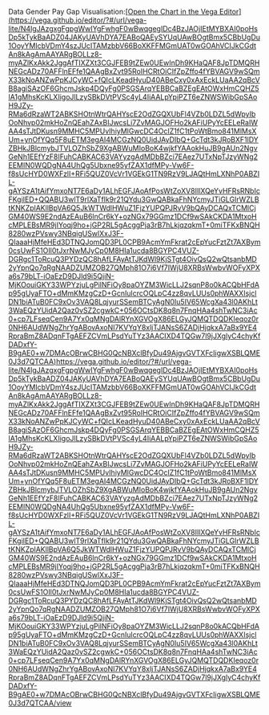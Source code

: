 Data Gender Pay Gap Visualisation:[[Open the Chart in the Vega Editor] (https://vega.github.io/editor/?#/url/vega-lite/N4IgJAzgxgFgpgWwIYgFwhgF0wBwqgegIDc4BzJAOjIEtMYBXAI0poHsDp5kTykBaADZ04JAKyUAVhDYA7EABoQAEySYUqUAwBOgtBmx5CBbUgDu1OoyYMIcbVDmY4szJUcITAMzbbV66BoXKFFMGmUAT0wGOAhVCIJkCGdtAn8kAgAmAAYARgBOLLz8-myAZlKxAkk2JggAfTIXZXt3CGJFEB9tZEw0UEwInDh9KHaQAF8JpTDMQRHNEGcADz70AFFlnEFfe1QAAgBxZvt95RoIHCRtOiCIfZpZffo4fYBVAGV9wSQmX33kNoANZwPpKJCyWC+fQIcLKeadHyuD40ABeCxy0xAxEckLUaAA2qBcVB8agiSAzOF6GhcmJskp4DQyFg0PSGSArqYEBBCaBZEgEAtOWxHmCQHZ5lA1gMhsKcKLXIigoJlLzySBkDVtPVSc4yL4IiAALpYpiPZT6eZNWSWibGpSAoH9JZy-RMa6dRzaWT2ABKSHOtnWtrQAHYscE2OdZGQXUbFl4VZb0LDZL5dWpyIbOoNhvp02mkHoZnQEahZAxBIJwcsLi7ZvMAGJOFHo2kAFiUPyYcEELeRaIWAA4sTJtDKusn9MMHC5MPUvIhiyMlGwcDC4OcIZ1fC1tPoWtBmo841MlMsXUm+ynOfYQq5F8uETM3egAI4MCGzNQ0UidJAyDIbQ+GcTdt3kJRoBXF1lDYZBHkJBlcmybJTVLOZhSbZ9XgABWuMIoBoK4wjkfYAAokHuJB9gAUn2NgvGeNh1EEfYzF8IFuhCABKAC63VAYyzgAdMDbBZci7EAez7UTxNpTJzyWNg2EEMIN0WQDgNA4UhQg5Ubxne95yfZAX1dfMPy-Vw6F-f8sUcHYD0WXFzlI+RFi5QUZ0VcVr1VGEkG1TN9RzV9LJAQtHmLXNhP0ABZIL-gAYSzA1tAifYmxoNT7E6aDy1ALhEGFJAoAfPosWtZoXV8IIlXQeYvHFRsRNbIcFKgiIED+QQABU3wlT9rlXaTflk9r21QYdu3GwQABkaFhNYcmyJTiGLGIrWZLBtKNKZplAKllBpVA6Q5JkWTWdlHWuZ1FjzYUPQPJRvV9bQAyDCAQxTCMlCjGM40WS9E2ndAzEAuB6lnCr6kY+ozNGx79GGmz1DCf9wSAkCKDA1MtxoHcMPLEBsMR9jIYoqj9ho+jGP2RL5gAcggPja3rB7hLkjqzqkmT+0miTFKxBNQH8280wzPVswy3NBqigUSwlXxJ3F-QIaaaHjMfeHEd3DTNQJomQD3PL0CPB9AcmYmFkrat2cEpYucFztZt7AXBym0csUwFS1OIl0tJxrNwMJyCp0M8HIa1ucda8BGYPC4VUZ-DGRgc1ToRcuQ3PYDzQC8hAfLFAyAtTJKdWl9KjSTgt4OivQsQ2wQtsanbMD2yYpnQo7qRgNAADZUMZOB27QMph81O7i6Vf7IWjU8XRBsWwbvWOFyXPXa6s79bLT-iOaEzD9DJld9i5QjiN-MjKOouiGKY33WPYzjuLgPilNFiOy8paOYZM3WicLLJ2sqnP8o0kACQbHFdAp95gUyaFTO+dMmKMzgCzD+GcnIulcrcOQLpC4zz8qvLUUs0phWAXXIsjclDN1biATuB0FC9xOv3VAQ8LqjyurSSemBTCyAgN0Iu5IV65WcgXa43l0AKhLt3WaEQzYUidA2Qaz0vSZ2cgwkC+056OCtsDK8q8n7FnqHAa4shTwNC3iAc0+cp7LFseqCen9A7Yx0qMNgDAlRYnXGVOgX86ELGyJQMQTDQDKIeqoz0r0NH6AUdWNgZhrYgABovAxoNI7KVYqY8xljTJANsS6ZADjHjqkxA7aBx9YE4RpraBmZ8ADqnFTgAEFZCVmLPsdYuTYz3AACIXD4TQGw7l9jJXglyC4chyKfDADxfY-B9gAE0+w7DMAcOBrwCBHG0QcNBXclBfyDu49AjgvGVTXFcIigwXSBLQME0J3d7QTCAA)](https://vega.github.io/editor/?#/url/vega-lite/N4IgJAzgxgFgpgWwIYgFwhgF0wBwqgegIDc4BzJAOjIEtMYBXAI0poHsDp5kTykBaADZ04JAKyUAVhDYA7EABoQAEySYUqUAwBOgtBmx5CBbUgDu1OoyYMIcbVDmY4szJUcITAMzbbV66BoXKFFMGmUAT0wGOAhVCIJkCGdtAn8kAgAmAAYARgBOLLz8-myAZlKxAkk2JggAfTIXZXt3CGJFEB9tZEw0UEwInDh9KHaQAF8JpTDMQRHNEGcADz70AFFlnEFfe1QAAgBxZvt95RoIHCRtOiCIfZpZffo4fYBVAGV9wSQmX33kNoANZwPpKJCyWC+fQIcLKeadHyuD40ABeCxy0xAxEckLUaAA2qBcVB8agiSAzOF6GhcmJskp4DQyFg0PSGSArqYEBBCaBZEgEAtOWxHmCQHZ5lA1gMhsKcKLXIigoJlLzySBkDVtPVSc4yL4IiAALpYpiPZT6eZNWSWibGpSAoH9JZy-RMa6dRzaWT2ABKSHOtnWtrQAHYscE2OdZGQXUbFl4VZb0LDZL5dWpyIbOoNhvp02mkHoZnQEahZAxBIJwcsLi7ZvMAGJOFHo2kAFiUPyYcEELeRaIWAA4sTJtDKusn9MMHC5MPUvIhiyMlGwcDC4OcIZ1fC1tPoWtBmo841MlMsXUm+ynOfYQq5F8uETM3egAI4MCGzNQ0UidJAyDIbQ+GcTdt3kJRoBXF1lDYZBHkJBlcmybJTVLOZhSbZ9XgABWuMIoBoK4wjkfYAAokHuJB9gAUn2NgvGeNh1EEfYzF8IFuhCABKAC63VAYyzgAdMDbBZci7EAez7UTxNpTJzyWNg2EEMIN0WQDgNA4UhQg5Ubxne95yfZAX1dfMPy-Vw6F-f8sUcHYD0WXFzlI+RFi5QUZ0VcVr1VGEkG1TN9RzV9LJAQtHmLXNhP0ABZIL-gAYSzA1tAifYmxoNT7E6aDy1ALhEGFJAoAfPosWtZoXV8IIlXQeYvHFRsRNbIcFKgiIED+QQABU3wlT9rlXaTflk9r21QYdu3GwQABkaFhNYcmyJTiGLGIrWZLBtKNKZplAKllBpVA6Q5JkWTWdlHWuZ1FjzYUPQPJRvV9bQAyDCAQxTCMlCjGM40WS9E2ndAzEAuB6lnCr6kY+ozNGx79GGmz1DCf9wSAkCKDA1MtxoHcMPLEBsMR9jIYoqj9ho+jGP2RL5gAcggPja3rB7hLkjqzqkmT+0miTFKxBNQH8280wzPVswy3NBqigUSwlXxJ3F-QIaaaHjMfeHEd3DTNQJomQD3PL0CPB9AcmYmFkrat2cEpYucFztZt7AXBym0csUwFS1OIl0tJxrNwMJyCp0M8HIa1ucda8BGYPC4VUZ-DGRgc1ToRcuQ3PYDzQC8hAfLFAyAtTJKdWl9KjSTgt4OivQsQ2wQtsanbMD2yYpnQo7qRgNAADZUMZOB27QMph81O7i6Vf7IWjU8XRBsWwbvWOFyXPXa6s79bLT-iOaEzD9DJld9i5QjiN-MjKOouiGKY33WPYzjuLgPilNFiOy8paOYZM3WicLLJ2sqnP8o0kACQbHFdAp95gUyaFTO+dMmKMzgCzD+GcnIulcrcOQLpC4zz8qvLUUs0phWAXXIsjclDN1biATuB0FC9xOv3VAQ8LqjyurSSemBTCyAgN0Iu5IV65WcgXa43l0AKhLt3WaEQzYUidA2Qaz0vSZ2cgwkC+056OCtsDK8q8n7FnqHAa4shTwNC3iAc0+cp7LFseqCen9A7Yx0qMNgDAlRYnXGVOgX86ELGyJQMQTDQDKIeqoz0r0NH6AUdWNgZhrYgABovAxoNI7KVYqY8xljTJANsS6ZADjHjqkxA7aBx9YE4RpraBmZ8ADqnFTgAEFZCVmLPsdYuTYz3AACIXD4TQGw7l9jJXglyC4chyKfDADxfY-B9gAE0+w7DMAcOBrwCBHG0QcNBXclBfyDu49AjgvGVTXFcIigwXSBLQME0J3d7QTCAA/view)https://vega.github.io/editor/?#/url/vega-lite/N4IgJAzgxgFgpgWwIYgFwhgF0wBwqgegIDc4BzJAOjIEtMYBXAI0poHsDp5kTykBaADZ04JAKyUAVhDYA7EABoQAEySYUqUAwBOgtBmx5CBbUgDu1OoyYMIcbVDmY4szJUcITAMzbbV66BoXKFFMGmUAT0wGOAhVCIJkCGdtAn8kAgAmAAYARgBOLLz8-myAZlKxAkk2JggAfTIXZXt3CGJFEB9tZEw0UEwInDh9KHaQAF8JpTDMQRHNEGcADz70AFFlnEFfe1QAAgBxZvt95RoIHCRtOiCIfZpZffo4fYBVAGV9wSQmX33kNoANZwPpKJCyWC+fQIcLKeadHyuD40ABeCxy0xAxEckLUaAA2qBcVB8agiSAzOF6GhcmJskp4DQyFg0PSGSArqYEBBCaBZEgEAtOWxHmCQHZ5lA1gMhsKcKLXIigoJlLzySBkDVtPVSc4yL4IiAALpYpiPZT6eZNWSWibGpSAoH9JZy-RMa6dRzaWT2ABKSHOtnWtrQAHYscE2OdZGQXUbFl4VZb0LDZL5dWpyIbOoNhvp02mkHoZnQEahZAxBIJwcsLi7ZvMAGJOFHo2kAFiUPyYcEELeRaIWAA4sTJtDKusn9MMHC5MPUvIhiyMlGwcDC4OcIZ1fC1tPoWtBmo841MlMsXUm+ynOfYQq5F8uETM3egAI4MCGzNQ0UidJAyDIbQ+GcTdt3kJRoBXF1lDYZBHkJBlcmybJTVLOZhSbZ9XgABWuMIoBoK4wjkfYAAokHuJB9gAUn2NgvGeNh1EEfYzF8IFuhCABKAC63VAYyzgAdMDbBZci7EAez7UTxNpTJzyWNg2EEMIN0WQDgNA4UhQg5Ubxne95yfZAX1dfMPy-Vw6F-f8sUcHYD0WXFzlI+RFi5QUZ0VcVr1VGEkG1TN9RzV9LJAQtHmLXNhP0ABZIL-gAYSzA1tAifYmxoNT7E6aDy1ALhEGFJAoAfPosWtZoXV8IIlXQeYvHFRsRNbIcFKgiIED+QQABU3wlT9rlXaTflk9r21QYdu3GwQABkaFhNYcmyJTiGLGIrWZLBtKNKZplAKllBpVA6Q5JkWTWdlHWuZ1FjzYUPQPJRvV9bQAyDCAQxTCMlCjGM40WS9E2ndAzEAuB6lnCr6kY+ozNGx79GGmz1DCf9wSAkCKDA1MtxoHcMPLEBsMR9jIYoqj9ho+jGP2RL5gAcggPja3rB7hLkjqzqkmT+0miTFKxBNQH8280wzPVswy3NBqigUSwlXxJ3F-QIaaaHjMfeHEd3DTNQJomQD3PL0CPB9AcmYmFkrat2cEpYucFztZt7AXBym0csUwFS1OIl0tJxrNwMJyCp0M8HIa1ucda8BGYPC4VUZ-DGRgc1ToRcuQ3PYDzQC8hAfLFAyAtTJKdWl9KjSTgt4OivQsQ2wQtsanbMD2yYpnQo7qRgNAADZUMZOB27QMph81O7i6Vf7IWjU8XRBsWwbvWOFyXPXa6s79bLT-iOaEzD9DJld9i5QjiN-MjKOouiGKY33WPYzjuLgPilNFiOy8paOYZM3WicLLJ2sqnP8o0kACQbHFdAp95gUyaFTO+dMmKMzgCzD+GcnIulcrcOQLpC4zz8qvLUUs0phWAXXIsjclDN1biATuB0FC9xOv3VAQ8LqjyurSSemBTCyAgN0Iu5IV65WcgXa43l0AKhLt3WaEQzYUidA2Qaz0vSZ2cgwkC+056OCtsDK8q8n7FnqHAa4shTwNC3iAc0+cp7LFseqCen9A7Yx0qMNgDAlRYnXGVOgX86ELGyJQMQTDQDKIeqoz0r0NH6AUdWNgZhrYgABovAxoNI7KVYqY8xljTJANsS6ZADjHjqkxA7aBx9YE4RpraBmZ8ADqnFTgAEFZCVmLPsdYuTYz3AACIXD4TQGw7l9jJXglyC4chyKfDADxfY-B9gAE0+w7DMAcOBrwCBHG0QcNBXclBfyDu49AjgvGVTXFcIigwXSBLQME0J3d7QTCAA/view
